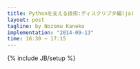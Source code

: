 ```yaml
---
title: Pythonを支える技術:ディスクリプタ編(ja)
layout: post
tagline: by Nozomu Kaneko
implementation: "2014-09-13"
time: 16:30 ~ 17:15
---
```


{% include JB/setup %}

<div style="width:427px;height:356px;">
<script async class="speakerdeck-embed" data-id="3dc78ee01d700132f327123486985575" data-ratio="1.77777777777778" src="//speakerdeck.com/assets/embed.js"></script>
</div>


